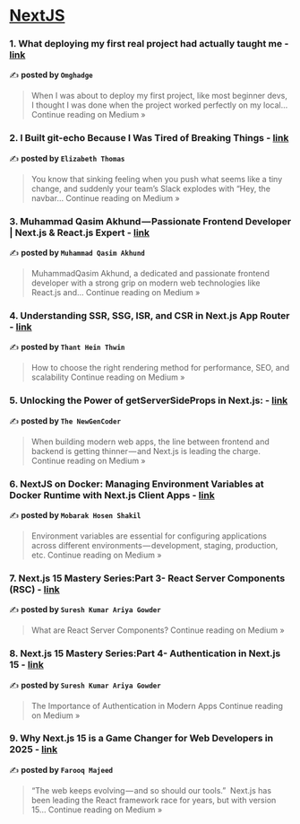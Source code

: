 
<h1><a href=https://medium.com/tag/nextjs/recommended target="_blank" rel="noopener noreferrer">NextJS</a></h1>
<h3>1. What deploying my first real project had actually taught me - <a href="https://medium.com/@omghadge400/what-deploying-my-first-real-project-had-actually-taught-me-998f5f6d6089?source=rss------nextjs-5" target="_blank" rel="noopener noreferrer">link</a></h3>

✍️ **posted by `Omghadge`**

<blockquote>When I was about to deploy my first project, like most beginner devs, I thought I was done when the project worked perfectly on my local…
Continue reading on Medium »</blockquote>

<h3>2. I Built git-echo Because I Was Tired of Breaking Things - <a href="https://medium.com/@elizabeththomas92/i-built-git-echo-because-i-was-tired-of-breaking-things-0c5939dd3713?source=rss------nextjs-5" target="_blank" rel="noopener noreferrer">link</a></h3>

✍️ **posted by `Elizabeth Thomas`**

<blockquote>You know that sinking feeling when you push what seems like a tiny change, and suddenly your team’s Slack explodes with “Hey, the navbar…
Continue reading on Medium »</blockquote>

<h3>3. Muhammad Qasim Akhund — Passionate Frontend Developer | Next.js & React.js Expert - <a href="https://muhammadqasimakhund.medium.com/muhammad-qasim-akhund-passionate-frontend-developer-next-js-react-js-expert-f1b63cb88bab?source=rss------nextjs-5" target="_blank" rel="noopener noreferrer">link</a></h3>

✍️ **posted by `Muhammad Qasim Akhund`**

<blockquote>MuhammadQasim Akhund, a dedicated and passionate frontend developer with a strong grip on modern web technologies like React.js and…
Continue reading on Medium »</blockquote>

<h3>4. Understanding SSR, SSG, ISR, and CSR in Next.js App Router - <a href="https://medium.com/@thantheinthwin.dev/understanding-ssr-ssg-isr-and-csr-in-next-js-app-router-75784488e395?source=rss------nextjs-5" target="_blank" rel="noopener noreferrer">link</a></h3>

✍️ **posted by `Thant Hein Thwin`**

<blockquote>How to choose the right rendering method for performance, SEO, and scalability
Continue reading on Medium »</blockquote>

<h3>5.  Unlocking the Power of getServerSideProps in Next.js: - <a href="https://medium.com/@theNewGenCoder/unlocking-the-power-of-getserversideprops-in-next-js-edf627664d93?source=rss------nextjs-5" target="_blank" rel="noopener noreferrer">link</a></h3>

✍️ **posted by `The NewGenCoder`**

<blockquote>When building modern web apps, the line between frontend and backend is getting thinner — and Next.js is leading the charge.
Continue reading on Medium »</blockquote>

<h3>6. NextJS on Docker: Managing Environment Variables at Docker Runtime with Next.js Client Apps - <a href="https://medium.com/@imshakil/nextjs-on-docker-managing-environment-variables-at-docker-runtime-with-next-js-client-apps-b055b05ce630?source=rss------nextjs-5" target="_blank" rel="noopener noreferrer">link</a></h3>

✍️ **posted by `Mobarak Hosen Shakil`**

<blockquote>Environment variables are essential for configuring applications across different environments — development, staging, production, etc.
Continue reading on Medium »</blockquote>

<h3>7. Next.js 15 Mastery Series:Part 3- React Server Components (RSC) - <a href="https://medium.com/@sureshdotariya/part-3-react-server-components-rsc-ship-less-javascript-speed-up-your-app-65606bec9b22?source=rss------nextjs-5" target="_blank" rel="noopener noreferrer">link</a></h3>

✍️ **posted by `Suresh Kumar Ariya Gowder`**

<blockquote>What are React Server Components?
Continue reading on Medium »</blockquote>

<h3>8. Next.js 15 Mastery Series:Part 4- Authentication in Next.js 15 - <a href="https://medium.com/@sureshdotariya/part-4-authentication-in-next-js-15-secure-your-app-with-nextauth-firebase-or-okta-2399075a0d9f?source=rss------nextjs-5" target="_blank" rel="noopener noreferrer">link</a></h3>

✍️ **posted by `Suresh Kumar Ariya Gowder`**

<blockquote>The Importance of Authentication in Modern Apps
Continue reading on Medium »</blockquote>

<h3>9.  Why Next.js 15 is a Game Changer for Web Developers in 2025 - <a href="https://medium.com/@farooqmajeedpc/why-next-js-15-is-a-game-changer-for-web-developers-in-2025-29961ec23e32?source=rss------nextjs-5" target="_blank" rel="noopener noreferrer">link</a></h3>

✍️ **posted by `Farooq Majeed`**

<blockquote>“The web keeps evolving — and so should our tools.”
 Next.js has been leading the React framework race for years, but with version 15…
Continue reading on Medium »</blockquote>

